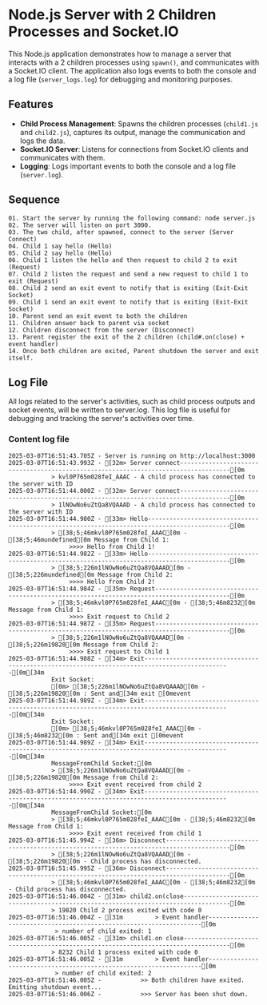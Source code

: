 # Node.js Server with 2 Children Processes and Socket.IO

This Node.js application demonstrates how to manage a server that interacts with a 2 children processes using `spawn()`, and communicates with a Socket.IO client. The application also logs events to both the console and a log file (`server_logs.log`) for debugging and monitoring purposes.

## Features
- **Child Process Management**: Spawns the children processes (`child1.js` and `child2.js`), captures its output, manage the communication and logs the data.
- **Socket.IO Server**: Listens for connections from Socket.IO clients and communicates with them.
- **Logging**: Logs important events to both the console and a log file (`server.log`).

## Sequence

    01. Start the server by running the following command: node server.js
    02. The server will listen on port 3000.
    03. The two child, after spawned, connect to the server (Server Connect)
    04. Child 1 say hello (Hello)
    05. Child 2 say hello (Hello)
    06. Child 1 listen the hello and then request to child 2 to exit (Request)
    07. Child 2 listen the request and send a new request to child 1 to exit (Request)
    08. Child 2 send an exit event to notify that is exiting (Exit-Exit Socket)
    09. Child 1 send an exit event to notify that is exiting (Exit-Exit Socket)
    10. Parent send an exit event to both the children
    11. Children answer back to parent via socket
    12. Children disconnect from the server (Disconnect)
    13. Parent register the exit of the 2 children (child#.on(close) + event handler)
    14. Once both children are exited, Parent shutdown the server and exit itself.

## Log File

All logs related to the server's activities, such as child process outputs and socket events, will be written to server.log. This log file is useful for debugging and tracking the server's activities over time.

### Content log file

```
2025-03-07T16:51:43.705Z - Server is running on http://localhost:3000
2025-03-07T16:51:43.993Z - [32m> Server connect------------------------------------------------------------------------------------[0m
			> kvl0P765m028feI_AAAC - A child process has connected to the server with ID
2025-03-07T16:51:44.000Z - [32m> Server connect------------------------------------------------------------------------------------[0m
			> 1lNOwNo6uZtQa8VQAAAD - A child process has connected to the server with ID
2025-03-07T16:51:44.980Z - [33m> Hello---------------------------------------------------------------------------------------------[0m
			> [38;5;46mkvl0P765m028feI_AAAC[0m - [38;5;46mundefined[0m Message from Child 1: 
				 >>>> Hello from Child 1!
2025-03-07T16:51:44.982Z - [33m> Hello---------------------------------------------------------------------------------------------[0m
			> [38;5;226m1lNOwNo6uZtQa8VQAAAD[0m - [38;5;226mundefined[0m Message from Child 2: 
				 >>>> Hello from Child 2!
2025-03-07T16:51:44.984Z - [35m> Request-------------------------------------------------------------------------------------------[0m
			> [38;5;46mkvl0P765m028feI_AAAC[0m - [38;5;46m8232[0m Message from Child 1: 
				 >>>> Exit request to Child 2
2025-03-07T16:51:44.987Z - [35m> Request-------------------------------------------------------------------------------------------[0m
			> [38;5;226m1lNOwNo6uZtQa8VQAAAD[0m - [38;5;226m19820[0m Message from Child 2: 
				 >>>> Exit request to Child 1
2025-03-07T16:51:44.988Z - [34m> Exit----------------------------------------------------------------------------------------------[0m[34m
			Exit Socket:
			[0m> [38;5;226m1lNOwNo6uZtQa8VQAAAD[0m - [38;5;226m19820[0m : Sent and[34m exit [0mevent
2025-03-07T16:51:44.989Z - [34m> Exit----------------------------------------------------------------------------------------------[0m[34m
			Exit Socket:
			[0m> [38;5;46mkvl0P765m028feI_AAAC[0m - [38;5;46m8232[0m : Sent and[34m exit [0mevent
2025-03-07T16:51:44.989Z - [34m> Exit----------------------------------------------------------------------------------------------[0m[34m
			MessageFromChild Socket:[0m
			> [38;5;226m1lNOwNo6uZtQa8VQAAAD[0m - [38;5;226m19820[0m Message from Child 2: 
				 >>>> Exit event received from child 2
2025-03-07T16:51:44.990Z - [34m> Exit----------------------------------------------------------------------------------------------[0m[34m
			MessageFromChild Socket:[0m
			> [38;5;46mkvl0P765m028feI_AAAC[0m - [38;5;46m8232[0m Message from Child 1: 
				 >>>> Exit event received from child 1
2025-03-07T16:51:45.994Z - [36m> Disconnect----------------------------------------------------------------------------------------[0m
			> [38;5;226m1lNOwNo6uZtQa8VQAAAD[0m - [38;5;226m19820[0m - Child process has disconnected.
2025-03-07T16:51:45.995Z - [36m> Disconnect----------------------------------------------------------------------------------------[0m
			> [38;5;46mkvl0P765m028feI_AAAC[0m - [38;5;46m8232[0m - Child process has disconnected.
2025-03-07T16:51:46.004Z - [31m> child2.on(close-----------------------------------------------------------------------------------[0m
			> 19820 Child 2 process exited with code 0
2025-03-07T16:51:46.004Z - [31m		 > Event handler--------------------------------------------------------------------[0m
			 > number of child exited: 1
2025-03-07T16:51:46.005Z - [31m> child1.on close-----------------------------------------------------------------------------------[0m
			> 8232 Child 1 process exited with code 0
2025-03-07T16:51:46.005Z - [31m		 > Event handler--------------------------------------------------------------------[0m
			 > number of child exited: 2
2025-03-07T16:51:46.005Z - 			 >> Both children have exited. Emitting shutdown event...
2025-03-07T16:51:46.006Z - 			 >>> Server has been shut down.

```
